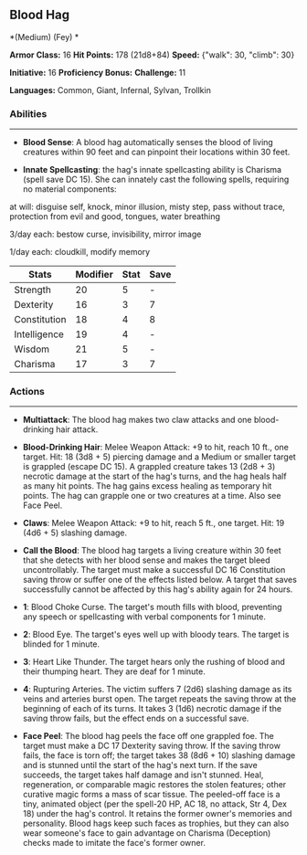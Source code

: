 ## Blood Hag
*(Medium) (Fey) *

**Armor Class:** 16
**Hit Points:** 178 (21d8+84)
**Speed:** {"walk": 30, "climb": 30}

**Initiative:** 16
**Proficiency Bonus:**
**Challenge:** 11

**Languages:** Common, Giant, Infernal, Sylvan, Trollkin

### Abilities
 --- 
- **Blood Sense**: A blood hag automatically senses the blood of living creatures within 90 feet and can pinpoint their locations within 30 feet.

- **Innate Spellcasting**: the hag's innate spellcasting ability is Charisma (spell save DC 15). She can innately cast the following spells, requiring no material components:

at will: disguise self, knock, minor illusion, misty step, pass without trace, protection from evil and good, tongues, water breathing

3/day each: bestow curse, invisibility, mirror image

1/day each: cloudkill, modify memory



| Stats | Modifier | Stat | Save
| ---- | ---- | ---- | ---- |
| Strength | 20 | 5 | - |
| Dexterity | 16 | 3 | 7 |
| Constitution | 18 | 4 | 8 |
| Intelligence | 19 | 4 | - |
| Wisdom | 21 | 5 | - |
| Charisma | 17 | 3 | 7 |

### Actions
 --- 
- **Multiattack**: The blood hag makes two claw attacks and one blood-drinking hair attack.

- **Blood-Drinking Hair**: Melee Weapon Attack: +9 to hit, reach 10 ft., one target. Hit: 18 (3d8 + 5) piercing damage and a Medium or smaller target is grappled (escape DC 15). A grappled creature takes 13 (2d8 + 3) necrotic damage at the start of the hag's turns, and the hag heals half as many hit points. The hag gains excess healing as temporary hit points. The hag can grapple one or two creatures at a time. Also see Face Peel.

- **Claws**: Melee Weapon Attack: +9 to hit, reach 5 ft., one target. Hit: 19 (4d6 + 5) slashing damage.

- **Call the Blood**: The blood hag targets a living creature within 30 feet that she detects with her blood sense and makes the target bleed uncontrollably. The target must make a successful DC 16 Constitution saving throw or suffer one of the effects listed below. A target that saves successfully cannot be affected by this hag's ability again for 24 hours.

- **1**: Blood Choke Curse. The target's mouth fills with blood, preventing any speech or spellcasting with verbal components for 1 minute.

- **2**: Blood Eye. The target's eyes well up with bloody tears. The target is blinded for 1 minute.

- **3**: Heart Like Thunder. The target hears only the rushing of blood and their thumping heart. They are deaf for 1 minute.

- **4**: Rupturing Arteries. The victim suffers 7 (2d6) slashing damage as its veins and arteries burst open. The target repeats the saving throw at the beginning of each of its turns. It takes 3 (1d6) necrotic damage if the saving throw fails, but the effect ends on a successful save.

- **Face Peel**: The blood hag peels the face off one grappled foe. The target must make a DC 17 Dexterity saving throw. If the saving throw fails, the face is torn off; the target takes 38 (8d6 + 10) slashing damage and is stunned until the start of the hag's next turn. If the save succeeds, the target takes half damage and isn't stunned. Heal, regeneration, or comparable magic restores the stolen features; other curative magic forms a mass of scar tissue. The peeled-off face is a tiny, animated object (per the spell-20 HP, AC 18, no attack, Str 4, Dex 18) under the hag's control. It retains the former owner's memories and personality. Blood hags keep such faces as trophies, but they can also wear someone's face to gain advantage on Charisma (Deception) checks made to imitate the face's former owner.

